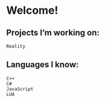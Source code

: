 # Welcome!

## Projects I’m working on:

    Reality
    
## Languages I know:

    C++
    C#
    JavaScript
    LUA
    
